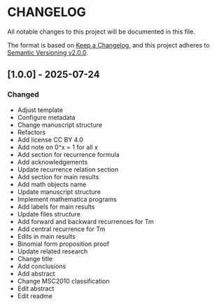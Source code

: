 # CHANGELOG

All notable changes to this project will be documented in this file.

The format is based on [Keep a Changelog](https://keepachangelog.com/en/1.0.0/),
and this project adheres to [Semantic Versioning v2.0.0](https://semver.org/spec/v2.0.0.html).

## [1.0.0] - 2025-07-24


### Changed

- Adjust template
- Configure metadata
- Change manuscript structure
- Refactors
- Add license CC BY 4.0
- Add note on 0^x = 1 for all x
- Add section for recurrence formula
- Add acknowledgements
- Update recurrence relation section
- Add section for main results
- Add math objects name
- Update manuscript structure
- Implement mathematica programs
- Add labels for main results
- Update files structure
- Add forward and backward recurrences for Tm
- Add central recurrence for Tm
- Edits in main results
- Binomial form proposition proof
- Update related research
- Change title
- Add conclusions
- Add abstract
- Change MSC2010 classification
- Edit abstract
- Edit readme
